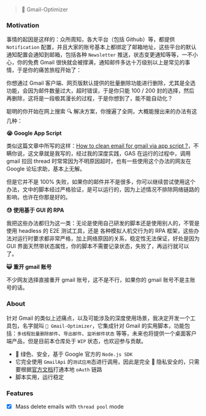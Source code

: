 > 📮 Gmail-Optimizer

### Motivation

事情的起因是这样的：众所周知，各大平台（包括 Github）等，都提供 `Notification` 配置，并且大家的账号基本上都绑定了邮箱地址，这些平台的默认通知配置会通知到邮箱，包括各种 `Newsletter` 推送，状态变更通知等等，一不小心，你的免费 Gmail 很快就会被撑满，通知邮件多达十万级别以上是常见的事情，于是你的痛苦旅程开始了：

你想通过 Gmail 客户端、网页版默认提供的批量删除功能进行删除，尤其是全选功能，会因为邮件数量过大，超时错误，于是你只能 100 / 200 封的选择，然后再删除，这将是一段极其漫长的过程，于是你想到了，能不能自动化？

聪明的你开始在网上搜索 🔍 解决方案，你搜遍了全网，大概能搜出来的办法有这几种：

**😭 Google App Script**

类似这篇文章中所写的这样：[How to clean email for gmail via app script ?](https://www.xiaoa.name/tool/clean-gmail-via-app-script/)，不瞒你说，这文章就是我写的，经过我的深度实践，GAS 在运行的过程中，调用 gmail 拉回 thread 时常常因为不明原因超时，也有一些使用这个办法的网友在 Google 论坛求助，基本上无解。

但是它并不是 100% 失败，如果你的邮件并不是很多，你可以继续尝试使用这个办法，文中的脚本经过严格验证，是可以运行的，因为上述情况不排除网络链路的影响，也许在你那是好的。

**😓 使用基于 GUI 的 RPA**

我把这些办法都归为这一类：无论是使用自己研发的脚本还是使用别人的，不管是使用 headless 的 E2E 测试工具，还是
各种模拟人机交行为的 RPA 框架，这些办法对运行时要求都非常严格，加上网络原因的关系，稳定性无法保证，好处是因为 GUI 界面天然带状态属性，你的脚本不需要记录状态，失败了，再运行就可以了。

**😺 重开 gmail 账号**

不少网友选择直接重开 gmail 账号，这不是不行，如果你的 gmail 账号不是主账号的话。

### About

针对 Gmail 的类似上述痛点，以及可能涉及的深度使用场景，我决定开发一个工具包，名字就叫 `📮 Gmail-Optimizer`，它集成针对 Gmail 的实用脚本，功能包括：`多线程批量删除邮件`、`导出邮件`、`监听邮件状态` 等等，未来也将提供一个桌面客户端产品，但是目前本仓库处于 `WIP` 状态，也欢迎参与贡献。

* 🍃 绿色、安全，基于 Google 官方的 `Node.js SDK`
* 它完全使用 `GmailApi` 的`测试应用`态进行调用，因此是完全 🔏 隐私安全的，只需要根据[官方文档](https://developers.google.com/gmail/api/quickstart/nodejs?hl=zh-cn)打通本地 `oAuth` 链路
* 脚本实用，运行稳定

### Features

* [x] Mass delete emails with `thread pool` mode
